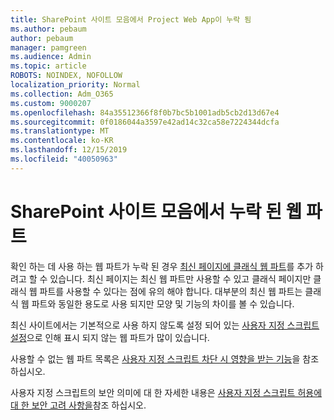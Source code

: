 ```yaml
---
title: SharePoint 사이트 모음에서 Project Web App이 누락 됨
ms.author: pebaum
author: pebaum
manager: pamgreen
ms.audience: Admin
ms.topic: article
ROBOTS: NOINDEX, NOFOLLOW
localization_priority: Normal
ms.collection: Adm_O365
ms.custom: 9000207
ms.openlocfilehash: 84a35512366f8f0b7bc5b1001adb5cb2d13d67e4
ms.sourcegitcommit: 0f0186044a3597e42ad14c32ca58e7224344dcfa
ms.translationtype: MT
ms.contentlocale: ko-KR
ms.lasthandoff: 12/15/2019
ms.locfileid: "40050963"
---
```

# <a name="missing-web-part-in-sharepoint-site-collection"></a>SharePoint 사이트 모음에서 누락 된 웹 파트

확인 하는 데 사용 하는 웹 파트가 누락 된 경우 [최신 페이지에 클래식 웹 파트](https://support.office.com/article/classic-and-modern-web-part-experiences-3fdae6c3-8fc1-49ab-8708-8c104b882e64)를 추가 하려고 할 수 있습니다. 최신 페이지는 최신 웹 파트만 사용할 수 있고 클래식 페이지만 클래식 웹 파트를 사용할 수 있다는 점에 유의 해야 합니다. 대부분의 최신 웹 파트는 클래식 웹 파트와 동일한 용도로 사용 되지만 모양 및 기능의 차이를 볼 수 있습니다.

최신 사이트에서는 기본적으로 사용 하지 않도록 설정 되어 있는 [사용자 지정 스크립트 설정](https://docs.microsoft.com/sharepoint/allow-or-prevent-custom-script)으로 인해 표시 되지 않는 웹 파트가 많이 있습니다. 

사용할 수 없는 웹 파트 목록은 [사용자 지정 스크립트 차단 시 영향을 받는 기능](https://docs.microsoft.com/sharepoint/allow-or-prevent-custom-script#features-affected-when-custom-script-is-blocked)을 참조 하십시오.

 사용자 지정 스크립트의 보안 의미에 대 한 자세한 내용은 [사용자 지정 스크립트 허용에 대 한 보안 고려 사항을](https://docs.microsoft.com/sharepoint/security-considerations-of-allowing-custom-script)참조 하십시오.

